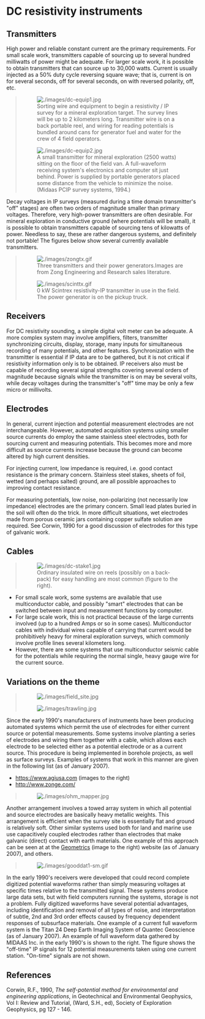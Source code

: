 # DC resistivity instruments

## Transmitters

High power and reliable constant current are the primary requirements.
For small scale work, transmitters capable of sourcing up to several
hundred milliwatts of power might be adequate. For larger scale work, it
is possible to obtain transmitters that can source up to 30,000 watts.
Current is usually injected as a 50% duty cycle reversing square wave;
that is, current is on for several seconds, off for several seconds, on
with reversed polarity, off, etc.

> <figure class="align-center">
> <img src="./images/dc-equip1.jpg" alt="./images/dc-equip1.jpg" />
> <figcaption>Sorting wire and equipment to begin a resistivity / IP
> survey for a mineral exploration target. The survey lines will be up to
> 2 kilometers long. Transmitter wire is on a back portable reel, and
> wiring for reading potentials is bundled around cans for generator fuel
> and water for the crew of 4 field operators.</figcaption>
> </figure>
>
> <figure class="align-center">
> <img src="./images/dc-equip2.jpg" alt="./images/dc-equip2.jpg" />
> <figcaption>A small transmitter for mineral exploration (2500 watts)
> sitting on the floor of the field van. A full-waveform receiving
> system's electronics and computer sit just behind. Power is supplied by
> portable generators placed some distance from the vehicle to minimize
> the noise. (Midaas PCIP survey systems, 1994.)</figcaption>
> </figure>

Decay voltages in IP surveys (measured during a time domain
transmitter's "off" stages) are often two orders of magnitude smaller
than primary voltages. Therefore, very high-power transmitters are often
desirable. For mineral exploration in conductive ground (where
potentials will be small), it is possible to obtain transmitters capable
of sourcing tens of kilowatts of power. Needless to say, these are
rather dangerous systems, and definitely not portable! The figures below
show several currently available transmitters.

> <figure class="align-center">
> <img src="./images/zongtx.gif" alt="./images/zongtx.gif" />
> <figcaption>Three transmitters and their power generators.Images are
> from Zong Engineering and Research sales literature.</figcaption>
> </figure>
>
> <figure class="align-center">
> <img src="./images/scinttx.gif" alt="./images/scinttx.gif" />
> <figcaption>0 kW Scintrex resistivity-IP transmitter in use in the
> field. The power generator is on the pickup truck.</figcaption>
> </figure>

## Receivers

For DC resistivity sounding, a simple digital volt meter can be
adequate. A more complex system may involve amplifiers, filters,
transmitter synchronizing circuits, display, storage, many inputs for
simultaneous recording of many potentials, and other features.
Synchronization with the transmitter is essential if IP data are to be
gathered, but it is not critical if resistivity information only is to
be obtained. IP receivers also must be capable of recording several
signal strengths covering several orders of magnitude because signals
while the transmitter is on may be several volts, while decay voltages
during the transmitter's "off" time may be only a few micro or
millivolts.

## Electrodes

In general, current injection and potential measurement electrodes are
not interchangeable. However, automated acquisition systems using
smaller source currents do employ the same stainless steel electrodes,
both for sourcing current and measuring potentials. This becomes more
and more difficult as source currents increase because the ground can
become altered by high current densities.

For injecting current, low impedance is required, i.e. good contact
resistance is the primary concern. Stainless steel stakes, sheets of
foil, wetted (and perhaps salted) ground, are all possible approaches to
improving contact resistance.

For measuring potentials, low noise, non-polarizing (not necessarily low
impedance) electrodes are the primary concern. Small lead plates buried
in the soil will often do the trick. In more difficult situations, wet
electrodes made from porous ceramic jars containing copper sulfate
solution are required. See Corwin, 1990 for a good discussion of
electrodes for this type of galvanic work.

## Cables

> <figure class="align-right">
> <img src="./images/dc-stake1.jpg" alt="./images/dc-stake1.jpg" />
> <figcaption>Ordinary insulated wire on reels (possibly on a back-pack)
> for easy handling are most common (figure to the right).</figcaption>
> </figure>

-   For small scale work, some systems are available that use
    multiconductor cable, and possibly "smart" electrodes that can be
    switched between input and measurement functions by computer.
-   For large scale work, this is not practical because of the large
    currents involved (up to a hundred Amps or so in some cases).
    Multiconductor cables with individual wires capable of carrying that
    current would be prohibitively heavy for mineral exploration
    surveys, which commonly involve profile lines several kilometers
    long.
-   However, there are some systems that use multiconductor seismic
    cable for the potentials while requiring the normal single, heavy
    gauge wire for the current source.

## Variations on the theme

> <figure class="align-right">
> <img src="./images/field_site.jpg" alt="./images/field_site.jpg" />
> </figure>
>
> <figure class="align-right">
> <img src="./images/trawling.jpg" alt="./images/trawling.jpg" />
> </figure>

Since the early 1990's manufacturers of instruments have been producing
automated systems which permit the use of electrodes for either current
source or potential measurements. Some systems involve planting a series
of electrodes and wiring them together with a cable, which allows each
electrode to be selected either as a potential electrode or as a current
source. This procedure is being implemented in borehole projects, as
well as surface surveys. Examples of systems that work in this manner
are given in the following list (as of January 2007).

-   <https://www.agiusa.com> (images to the right)
-   <http://www.zonge.com/>

> <figure class="align-right">
> <img src="./images/ohm_mapper.jpg" alt="./images/ohm_mapper.jpg" />
> </figure>

Another arrangement involves a towed array system in which all potential
and source electrodes are basically heavy metallic weights. This
arrangement is efficient when the survey site is essentially flat and
ground is relatively soft. Other similar systems used both for land and
marine use use capacitively coupled electrodes rather than electrodes
that make galvanic (direct) contact with earth materials. One example of
this approach can be seen at at the
[Geometrics](http://www.geometrics.com/) (image to the right) website
(as of January 2007), and others.

> <figure class="align-right">
> <img src="./images/gooddat1-sm.gif" alt="./images/gooddat1-sm.gif" />
> </figure>

In the early 1990's receivers were developed that could record complete
digitized potential waveforms rather than simply measuring voltages at
specific times relative to the transmitted signal. These systems produce
large data sets, but with field computers running the systems, storage
is not a problem. Fully digitized waveforms have several potential
advantages, including identification and removal of all types of noise,
and interpretation of subtle, 2nd and 3rd order effects caused by
frequency dependent responses of subsurface materials. One example of a
current full waveform system is the Titan 24 Deep Earth Imaging System
of Quantec Geoscience (as of January 2007). An example of full waveform
data gathered by MIDAAS Inc. in the early 1990's is shown to the right.
The figure shows the "off-time" IP signals for 12 potential measurements
taken using one current station. "On-time" signals are not shown.

## References

Corwin, R.F., 1990, *The self-potential method for environmental and
engineering applications*, in Geotechnical and Environmental Geophysics,
Vol I: Review and Tutorial, (Ward, S.H., ed), Society of Exploration
Geophysics, pg 127 - 146.
